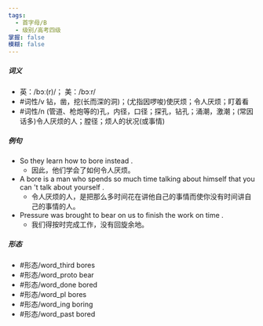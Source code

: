 ```yaml
---
tags:
  - 首字母/B
  - 级别/高考四级
掌握: false
模糊: false
---
```

##### 词义
- 英：/bɔː(r)/； 美：/bɔːr/
- #词性/v  钻，凿，挖(长而深的洞)；(尤指因啰唆)使厌烦；令人厌烦；盯着看
- #词性/n  (管道、枪炮等的)孔，内径，口径；探孔，钻孔；涌潮，激潮；(常因话多)令人厌烦的人；膛径；烦人的状况(或事情)
##### 例句
- So they learn how to bore instead .
	- 因此，他们学会了如何令人厌烦。
- A bore is a man who spends so much time talking about himself that you can 't talk about yourself .
	- 令人厌烦的人，是把那么多时间花在讲他自己的事情而使你没有时间讲自己的事情的人。
- Pressure was brought to bear on us to finish the work on time .
	- 我们得按时完成工作，没有回旋余地。
##### 形态
- #形态/word_third bores
- #形态/word_proto bear
- #形态/word_done bored
- #形态/word_pl bores
- #形态/word_ing boring
- #形态/word_past bored
